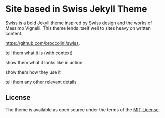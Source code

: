 # Site based in Swiss Jekyll Theme

Swiss is a bold Jekyll theme inspired by Swiss design and the works of Massimo Vignelli. This theme lends itself well to sites heavy on written content.

https://github.com/broccolini/swiss.

tell them what it is (with context)

show them what it looks like in action

show them how they use it

tell them any other relevant details

## License

The theme is available as open source under the terms of the [MIT License](http://opensource.org/licenses/MIT).
